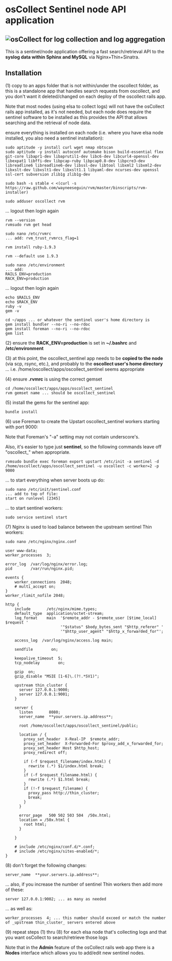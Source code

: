 # osCollect Sentinel node API application

## ![osCollect](http://www.clone-systems.com/images/log-collection-aggregation-reporting-open-source.png) for log collection and log aggregation

This is a sentinel/node application offering a fast search/retrieval API to the **syslog data within Sphinx and MySQL** via Nginx+Thin+Sinatra.


## Installation

(1) copy to an apps folder that is not within/under the oscollect folder, as
this is a standalone app that handles search requests from oscollect, and 
you don't want it deleted/changed on each deploy of the oscollect rails app.

Note that most nodes (using elsa to collect logs) will not have the osCollect rails app installed, as it's not needed, but 
each node does require the sentinel software to be installed as this provides the API that allows searching and the 
retrieval of node data.

ensure everything is installed on each node (i.e. where you have elsa node installed, you also need a sentinel installation):

```
sudo aptitude -y install curl wget nmap nbtscan
sudo aptitude -y install autoconf automake bison build-essential flex git-core libapr1-dev libaprutil1-dev libc6-dev libcurl4-openssl-dev libexpat1 libffi-dev libpcap-ruby libpcap0.8-dev libpcre3-dev libreadline6 libreadline6-dev libssl-dev libtool libxml2 libxml2-dev libxslt-dev libxslt1-dev libxslt1.1 libyaml-dev ncurses-dev openssl ssl-cert subversion zlib1g zlib1g-dev
```

```
sudo bash -s stable < <(curl -s https://raw.github.com/wayneeseguin/rvm/master/binscripts/rvm-installer)
```

```
sudo adduser oscollect rvm
```

... logout then login again

```
rvm --version
rvmsudo rvm get head
```

```
sudo nano /etc/rvmrc
... add: rvm_trust_rvmrcs_flag=1
```

```
rvm install ruby-1.9.3
```

```
rvm --default use 1.9.3
```

```
sudo nano /etc/environment
... add:
RAILS_ENV=production
RACK_ENV=production
```

... logout then login again

```
echo $RAILS_ENV
echo $RACK_ENV
ruby -v
gem -v
```

```
cd ~/apps ... or whatever the sentinel user's home directory is
gem install bundler --no-ri --no-rdoc
gem install foreman --no-ri --no-rdoc
gem list
```

(2) ensure the **RACK_ENV=production** is set in **~/.bashrc** and **/etc/environment**

(3) at this point, the oscollect_sentinel app needs to be **copied to the node** (via scp, rsync, etc.), and 
probably to the **oscollect user's home directory** ... i.e. /home/oscollect/apps/oscollect_sentinel seems appropriate

(4) ensure **.rvmrc** is using the correct gemset

```
cd /home/oscollect/apps/apps/oscollect_sentinel
rvm gemset name ... should be oscollect_sentinel
```

(5) install the gems for the sentinel app:

```
bundle install
```

(6) use Foreman to create the Upstart oscollect_sentinel workers starting with port 9000:

Note that Foreman's "-a" setting may not contain underscore's.

Also, it's easier to type just **sentinel**, so the following commands leave off "oscollect_" when appropriate.

```
rvmsudo bundle exec foreman export upstart /etc/init -a sentinel -d /home/oscollect/apps/oscollect_sentinel -u oscollect -c worker=2 -p 9000
```

... to start everything when server boots up do:

```
sudo nano /etc/init/sentinel.conf
... add to top of file:
start on runlevel [2345]
```

... to start sentinel workers:

```
sudo service sentinel start
```

(7) Nginx is used to load balance between the upstream sentinel Thin workers:

```
sudo nano /etc/nginx/nginx.conf
```

```
user www-data;
worker_processes  3;

error_log  /var/log/nginx/error.log;
pid        /var/run/nginx.pid;

events {
    worker_connections  2048;
    # multi_accept on;
}
worker_rlimit_nofile 2048;

http {
    include       /etc/nginx/mime.types;
    default_type  application/octet-stream;
    log_format    main  '$remote_addr - $remote_user [$time_local] $request '
                        '"$status" $body_bytes_sent "$http_referer" '
                        '"$http_user_agent" "$http_x_forwarded_for"';

    access_log	/var/log/nginx/access.log main;

    sendfile        on;

    keepalive_timeout  5;
    tcp_nodelay        on;

    gzip  on;
    gzip_disable "MSIE [1-6]\.(?!.*SV1)";

    upstream thin_cluster {
      server 127.0.0.1:9000;
      server 127.0.0.1:9001;
    }

    server {
      listen       8080;
      server_name  **your.servers.ip.address**;

      root /home/oscollect/apps/oscollect_sentinel/public;

      location / {
        proxy_set_header  X-Real-IP  $remote_addr;
        proxy_set_header  X-Forwarded-For $proxy_add_x_forwarded_for;
        proxy_set_header Host $http_host;
        proxy_redirect off;

        if (-f $request_filename/index.html) {
          rewrite (.*) $1/index.html break;
        }
        if (-f $request_filename.html) {
          rewrite (.*) $1.html break;
        }
        if (!-f $request_filename) {
          proxy_pass http://thin_cluster;
          break;
        }
      }

      error_page   500 502 503 504  /50x.html;
      location = /50x.html {
        root html;
      }

    }

    # include /etc/nginx/conf.d/*.conf;
    # include /etc/nginx/sites-enabled/*;
}
```

(8) don't forget the following changes:

```
server_name  **your.servers.ip.address**;
```

... also, if you increase the number of sentinel Thin workers then add more of these:

```
server 127.0.0.1:9002; ... as many as needed
```

... as well as:

```
worker_processes  4; ... this number should exceed or match the number of _upstream thin_cluster_ servers entered above
```

(9) repeat steps (1) thru (8) for each elsa node that's collecting logs and that you want osCollect to search/retrieve those logs

Note that in the **Admin** feature of the osCollect rails web app there is a **Nodes** interface which allows you to add/edit new sentinel nodes.
